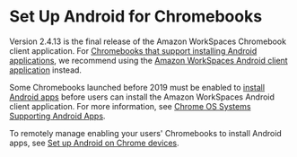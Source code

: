 # Set Up Android for Chromebooks<a name="set-up-android-chromebook"></a>

Version 2\.4\.13 is the final release of the Amazon WorkSpaces Chromebook client application\. For [ Chromebooks that support installing Android applications](https://sites.google.com/a/chromium.org/dev/chromium-os/chrome-os-systems-supporting-android-apps), we recommend using the [ Amazon WorkSpaces Android client application](https://docs.aws.amazon.com/workspaces/latest/userguide/amazon-workspaces-android-client.html) instead\.

Some Chromebooks launched before 2019 must be enabled to [ install Android apps](https://support.google.com/chromebook/answer/7021273) before users can install the Amazon WorkSpaces Android client application\. For more information, see [ Chrome OS Systems Supporting Android Apps](https://sites.google.com/a/chromium.org/dev/chromium-os/chrome-os-systems-supporting-android-apps)\.

To remotely manage enabling your users' Chromebooks to install Android apps, see [Set up Android on Chrome devices](https://support.google.com/chrome/a/topic/9042368)\.